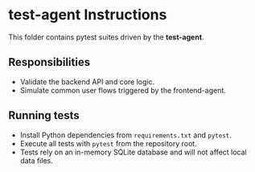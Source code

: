 # test-agent Instructions

This folder contains pytest suites driven by the **test-agent**.

## Responsibilities
- Validate the backend API and core logic.
- Simulate common user flows triggered by the frontend-agent.

## Running tests
- Install Python dependencies from `requirements.txt` and `pytest`.
- Execute all tests with `pytest` from the repository root.
- Tests rely on an in-memory SQLite database and will not affect local data files.

